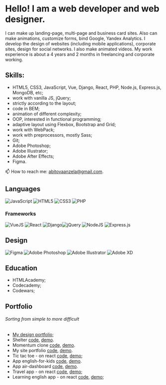 # Hello! I am a web developer and web designer.

I can make up landing-page, multi-page and business card sites. Also can make animations, customize forms, bind Google, Yandex Analytics. I develop the design of websites (including mobile applications), corporate sites, design for social networks. I also make animated videos.
My work experience is about a 4 years and 2 months in freelancing and  corporate working.

## Skills: 
- HTML5, CSS3, JavaScript, Vue, Django, React, PHP, Node.js, Express.js, MongoDB, etc;
- work with vanilla JS, jQuery;
- strictly according to the layout;
- code in BEM;
- animation of different complexity;
- OOP, interested in functional programming;
- adaptive layout using Flexbox, Bootstrap and Grid;
- work with WebPack;
- work with preprocessors, mostly Sass;
- Git;
- Adobe Photoshop;
- Adobe Illustrator;
- Adobe After Effects;
- Figma.

📫 How to reach me: abitovaanzela@gmail.com.

## Languages 
<img alt="JavaScript" src="https://img.shields.io/badge/javascript%20-%23323330.svg?&style=for-the-badge&logo=javascript&logoColor=%23F7DF1E"/>  <img alt="HTML5" src="https://img.shields.io/badge/html5%20-%23E34F26.svg?&style=for-the-badge&logo=html5&logoColor=white"/> <img alt="CSS3" src="https://img.shields.io/badge/css3%20-%231572B6.svg?&style=for-the-badge&logo=css3&logoColor=white"/> <img alt="PHP" src="https://img.shields.io/badge/php-%23777BB4.svg?&style=for-the-badge&logo=php&logoColor=white"/>

### Frameworks
<img alt="VueJS" src="https://img.shields.io/badge/Vue.js-35495E?style=for-the-badge&logo=vue.js&logoColor=4FC08D"/> <img alt="React" src="https://img.shields.io/badge/react%20-%2320232a.svg?&style=for-the-badge&logo=react&logoColor=%2361DAFB"/> <img alt="Django" src="https://img.shields.io/badge/Django-092E20?style=for-the-badge&logo=django&logoColor=whiteFB"/><img alt="jQuery" src="https://img.shields.io/badge/jquery%20-%230769AD.svg?&style=for-the-badge&logo=jquery&logoColor=white"/>
<img alt="NodeJS" src="https://img.shields.io/badge/node.js%20-%2343853D.svg?&style=for-the-badge&logo=node.js&logoColor=white"/> <img alt="Express.js" src="https://img.shields.io/badge/express.js%20-%23404d59.svg?&style=for-the-badge"/> 

## Design 
<img alt="Figma" src="https://img.shields.io/badge/figma%20-%23F24E1E.svg?&style=for-the-badge&logo=figma&logoColor=white"/> <img alt="Adobe Photoshop" src="https://img.shields.io/badge/adobe%20photoshop%20-%2331A8FF.svg?&style=for-the-badge&logo=adobe%20photoshop&logoColor=white"/> <img alt="Adobe Illustrator" src="https://img.shields.io/badge/adobe%20illustrator%20-%23FF9A00.svg?&style=for-the-badge&logo=adobe%20illustrator&logoColor=white"/> <img alt="Adobe XD" src="https://img.shields.io/badge/adobe%20xd%20-%23FF26BE.svg?&style=for-the-badge&logo=adobe%20xd&logoColor=white"/>

## Education 
- HTMLAcademy;
- Codecademy;
- Codewars;

## Portfolio
###### Sorting from simple to more difficult
- [My design portfolio](https://www.behance.net/anzhela139);
- Shelter [code](https://github.com/Anzhela139/shelter), [demo](https://Anzhela139.github.io/shelter/).
- Momentum clone [code](https://github.com/Anzhela139/momentum), [demo](https://Anzhela139.github.io/momentum/).
- My site portfolio [code](https://github.com/Anzhela139/portfolio), [demo](https://Anzhela139.github.io/portfolio/).
- Tic tac toe - on react [code](https://github.com/Anzhela139/react-game), [demo](https://anzhela139-tic-tac-react-game.netlify.app/);
- App english-for-kids [code](https://github.com/Anzhela139/english-for-kids), [demo](https://Anzhela139.github.io/portfolio/).
- App air-dashboard [code](https://github.com/Anzhela139/air-dashboard), [demo](https://Anzhela139.github.io/air-dashboard/).
- Travel app - on react [code](https://github.com/Mobidikt/travel-app), [demo](https://rs-travel-app.netlify.app);
- Learning english app - on react [code](https://github.com/Mobidikt/rslang), [demo](https://happy-johnson-cd47ab.netlify.app/welcome);
